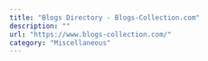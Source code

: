 ```yaml
---
title: "Blogs Directory - Blogs-Collection.com"
description: ""
url: "https://www.blogs-collection.com/"
category: "Miscellaneous"
---
```

